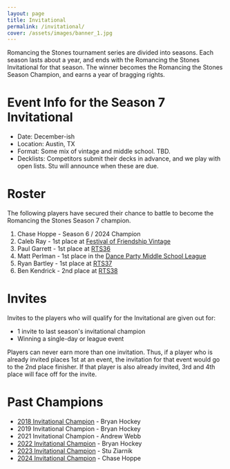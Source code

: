 ```yaml
---
layout: page
title: Invitational
permalink: /invitational/
cover: /assets/images/banner_1.jpg
---
```


Romancing the Stones tournament series are divided into seasons. Each season lasts about
a year, and ends with the Romancing the Stones Invitational for that season. The winner
becomes the Romancing the Stones Season Champion, and earns a year of bragging rights.

# Event Info for the Season 7 Invitational

* Date: December-ish
* Location: Austin, TX
* Format: Some mix of vintage and middle school. TBD.
* Decklists: Competitors submit their decks in advance, and we play with open lists.
  Stu will announce when these are due.

# Roster

The following players have secured their chance to battle to become the Romancing the
Stones Season 7 champion.

1. Chase Hoppe - Season 6 / 2024 Champion
2. Caleb Ray - 1st place at [Festival of Friendship Vintage](/results/2025-01-18)
3. Paul Garrett - 1st place at [RTS36](/results/2025-02-23)
4. Matt Perlman - 1st place in the [Dance Party Middle School League](/results/2025-01-31)
5. Ryan Bartley - 1st place at [RTS37](/results/2025-04-19)
6. Ben Kendrick - 2nd place at [RTS38](/results/2025-06-21)

# Invites

Invites to the players who will qualify for the Invitational are given out for:

* 1 invite to last season's invitational champion
* Winning a single-day or league event

Players can never earn more than one invitation. Thus, if a player who is already
invited places 1st at an event, the invitation for that event would go to the 2nd place
finisher. If that player is also already invited, 3rd and 4th place will face off for
the invite.

# Past Champions

* [2018 Invitational Champion](/article/bryan_hockey_s1inv_report) - Bryan Hockey
* 2019 Invitational Champion - Bryan Hockey
* 2021 Invitational Champion - Andrew Webb
* [2022 Invitational Champion](/results/2022-12-03) - Bryan Hockey
* [2023 Invitational Champion](/results/2023-12-02) - Stu Ziarnik
* [2024 Invitational Champion](/results/2024-12-07) - Chase Hoppe
